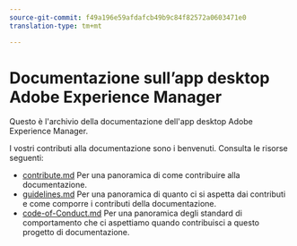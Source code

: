 ```yaml
---
source-git-commit: f49a196e59afdafcb49b9c84f82572a0603471e0
translation-type: tm+mt

---
```

# Documentazione sull’app desktop Adobe Experience Manager

Questo è l&#39;archivio della documentazione dell&#39;app desktop Adobe Experience Manager.

I vostri contributi alla documentazione sono i benvenuti. Consulta le risorse seguenti:

* [contribute.md](contributing.md) Per una panoramica di come contribuire alla documentazione.
* [guidelines.md](guidelines.md) Per una panoramica di quanto ci si aspetta dai contributi e come comporre i contributi della documentazione.
* [code-of-Conduct.md](code-of-conduct.md) Per una panoramica degli standard di comportamento che ci aspettiamo quando contribuisci a questo progetto di documentazione.
